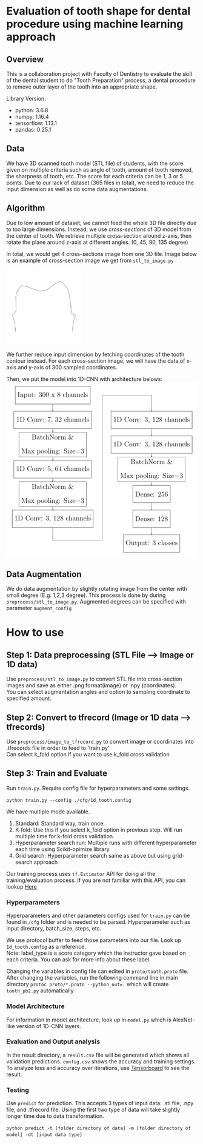 Evaluation of tooth shape for dental procedure using machine learning approach
======
## Overview
This is a collaboration project with Faculty of Dentistry to evaluate the skill of the dental student to do "Tooth Preparation" process, a dental procedure to remove outer layer of the tooth into an appropriate shape.

Library Version:
* python: 3.6.8
* numpy: 1.16.4
* tensorflow: 1.13.1
* pandas: 0.25.1



## Data
We have  3D scanned tooth model (STL file) of students, with the score given on multiple criteria such as angle of tooth, amount of tooth removed, the sharpness of tooth, etc. 
The score for each criteria can be 1, 3 or 5 points.
Due to our lack of dataset (365 files in total), we need to reduce the input dimension as well as do some data augmentations.

## Algorithm
Due to low amount of dataset, we cannot feed the whole 3D file directly due to too large dimensions. 
Instead, we use *cross-sections* of 3D model from the center of tooth. We retrieve multiple cross-section around z-axis, then rotate the plane around z-axis at different angles. (0, 45, 90, 135 degree)

In total, we would get 4 cross-sections image from one 3D file. Image below is an example of cross-section image we get from `stl_to_image.py`

<img src="https://github.com/jobpasin/tooth-1d/blob/master/src/images/cross_section_example.png" width="200" height="200">

We further reduce input dimension by fetching coordinates of the tooth contour instead. For each cross-section image, we will have the data of x-axis and y-axis of 300 sampled coordinates. 

Then, we put the model into 1D-CNN with architecture belows:
<img src="https://github.com/jobpasin/tooth-1d/blob/master/src/images/1dcnn_architecture.png">

## Data Augmentation
We do data augmentation by slightly rotating image from the center with small degree (E.g. 1,2,3 degree).
This process is done by during `preprocess/stl_to_image.py`. Augmented degrees can be specified with parameter `augment_config` 

# How to use
## Step 1: Data preprocessing (STL File --> Image or 1D data)
Use `preprocess/stl_to_image.py` to convert STL file into cross-section images and save as either .png format(image) or .npy (coordinates).
<br> You can select augmentation angles and option to sampling coordinate to specified amount.


## Step 2: Convert to tfrecord (Image or 1D data --> tfrecords)
Use `preprocess/image_to_tfrecord.py` to convert image or coordinates into .tfrecords file in order to feed to 'train.py'
<br> Can select k_fold option if you want to use k_fold cross validation

## Step 3: Train and Evaluate
Run `train.py`. Require config file for hyperparameters and some settings.

`python train.py --config ./cfg/1d_tooth.config`

We have multiple mode available.
1. Standard: Standard way, train once.
2. K-fold: Use this if you select k_fold option in previous step. Will run multiple time for k-fold cross validation.
3. Hyperparameter search run: Multiple runs with different hyperparameter each time using Scikit-opimize library
4. Grid search: Hyperparameter search same as above but using grid-search approach

Our training process uses `tf.Estimator` API for doing all the training/evaluation process. If you are not familiar with this API, you can lookup [Here](https://www.tensorflow.org/guide/estimator)

### Hyperparameters
Hyperparameters and other parameters configs used for `train.py` can be found in `/cfg` folder and is needed to be parsed.
Hyperparameter such as input directory, batch_size, steps, etc.

We use protocol buffer to feed those parameters into our file. Look up `1d_tooth.config` as a reference. 
<br> Note: label_type is a score category which the instructor gave based on each criteria. You can ask for more info about these label. 

Changing the variables in config file can edited in `proto/tooth.proto` file. 
After changing the variables, run the following command line in main directory `protoc proto/*.proto --python_out=.` which will create `tooth_pb2.py` automatically 


### Model Architecture
For information in model architecture, look up in `model.py` which is AlexNet-like version of 1D-CNN layers.


### Evaluation and Output analysis
In the result directory, a `result.csv` file will be generated which shows all validation predictions. `config.csv` shows the accuracy and training settings.
<br> To analyze loss and accuracy over iterations, use [Tensorboard](https://www.tensorflow.org/guide/summaries_and_tensorboard) to see the result.

### Testing
Use `predict` for prediction. This accepts 3 types of input data: .stl file, .npy file, and .tfrecord file. Using the first two type of data will take slightly longer time due to data transformation.

`python predict -t [folder directory of data] -m [folder directory of model] -dt [input data type]`
